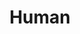 ---
title: Human 
image: /assets/images/humans.png
desc: |
    In the reckonings of most worlds, humans are the youngest of the common races, late to arrive on the world scene and short-lived in comparison to dwarves, elves, and dragons. Perhaps it is because of their shorter lives that they strive to achieve as much as they can in the years they are given. Or maybe they feel they have something to prove to the elder races, and that’s why they build their mighty empires on the foundation of conquest and trade. Whatever drives them, humans are the innovators, the achievers, and the pioneers of the worlds.

    ### A Broad Spectrum
    With their penchant for migration and conquest, humans are more physically diverse than other common races. There is no typical human. An individual stands from 5 feet to a little over 6 feet tall and weighs from 125 to 250 pounds. Human skin shades range from nearly black to very pale, and hair colors from black to white (curly, kinky, or straight); males might sport facial hair that is sparse or thick. Humans reach adulthood in their late teens and rarely live even a single century.

    ### Variety in All Things
    Humans are the most adaptable and ambitious people among the common races. They have widely varying tastes, morals, and customs in the many different lands where they have settled. When they settle, though, they stay: they build cities to last for the ages, and great kingdoms that can persist for long centuries. An individual human might have a relatively short life span, but a human nation or culture preserves traditions with origins far beyond the reach of any single human’s memory. They live fully in the present—making them well suited to the adventuring life—but also plan for the future, striving to leave a lasting legacy. Individually and as a group, humans are adaptable opportunists, and they stay alert to changing political and social dynamics.

    ### Exemplars of Ambition
    Humans who seek adventure are the most daring and ambitious members of a daring and ambitious race. They seek to earn glory in the eyes of their fellows by amassing power, wealth and fame. More than other people, humans champion causes rather than territories or groups.

    ### Human Names
    Having so much more variety than other cultures, humans as a whole have no typical names. Most parents give names that are linked to their region’s culture or to the naming traditions of their ancestors.

traitDesc: It’s hard to make generalizations about humans, but your human character has the following traits.

traits:
  - name: Age
    desc: Humans reach adulthood in their late teens and live less than a century.
  - name: Alignment
    desc: Humans tend toward no particular alignment. The best and the worst are found among them.
  - name: Size
    desc: Humans vary widely in height and build, from barely 5 feet to well over 6 feet tall. Regardless of your position in that range, your size is Medium.
  - name: Speed
    desc: Your base walking speed is 30 feet.
  - name: Languages
    desc: |
        You can speak, read, and write Common and one extra language of your choice. Humans typically learn the languages of other peoples they deal with, including obscure dialects. They are fond of sprinkling their speech with words borrowed from other tongues: Orc curses, Elvish musical expressions, Dwarvish military phrases, and so on.
  - name: Determination
    desc: Humans are filled with determination. If you fail an attack roll, ability check, or saving throw, you can reroll one d20. You must keep the new result. After you use Human Determination, you can't use it again until you complete a short or long rest.
  - name: Versatile
    desc: You gain proficiency in one skill or tool proficiency of your choice.
  - name: Talent
    desc: Human have distinct talents that sets them apart from other races. Select a talent listed on the Human Talents. Once this choice is made, it cannot be changed.

options:
  - name: Talents
    list: talent
    desc: Humans are adaptive, versatile and ambitious, and most humans are good at making the most of their strengths. Select one of the following talents when you create your character.

talent:
  - name: Clever
    desc: |
        You are full of surprises, sometimes gaining sparks of inspiration when they’re least expected.

        Once per game session, you can ask the DM for a hint and he must either answer truthfully, in much the same way as he would the spell augury, or grant you inspiration.
  - name: Encouraging
    desc: |
        Humans do not give up easily, nor do they let their companions behind.

        During a short rest, you may speak for 1 minute to encourage your allies. The allies gain advantage on one die roll made during the rest, for instance a saving throw, a craft check or even when rolling the hp they regain when spending a hit die.
  - name: Hardy
    desc: |
        You’ve always been healthy, and you can take a punch better than anyone you know.

        * Your maximum hit points increase by 3.
        * When you recover hit points using Hit Dice during a short rest, you can reroll a die once and you must take the new roll. You can do this during every short rest, but can only reroll one die per short rest.

classOptionDesc: |
    Humans approach some classes a bit different compared to other races. When you select a class, it is modified as follows:

classOptions:
    - class: Alchemist
      desc: |
        Humans alchemists are generally much more prone to experimenting and even trying things that they are certain will fail.

        Whenever the Alchemist class description mentions your Intelligence modifier, you may instead use this modifier +3 or your proficiency bonus, whichever is lower.
    - class: Barbarian
      desc: |
        A human might not be as resilient and sturdy as a dwarf, orc or giant, but a human barbarian would never admit to that. Their stubborness and determination lets them keep on where others would have falled a long time ago.

        You may ignore exhaustion while raging.
    - class: Bard
      desc: |
        Even though the humans are a comparatively young race, many musical and artistic masterpieces were made by them, as humans have a spark of creativity stronger than other races.

        Whenever the Bard class description mentions your Charisma modifier, you may instead use this modifier +3 or your proficiency bonus, whichever is lower.
    - class: Cavalier
      desc: |
        The epitome of civilized humanity's obsession with heroic nobility. Any human cavalier would tell you that your skill and training matter more than the strength of your sword arm.

        Whenever the Cavalier class description mentions your Strength or Charisma modifier, you may instead use that modifier +3 or your proficiency bonus, whichever is lower. This also applies to attack and damage rolls.
    - class: Cleric
      desc: |

    - class: Cursed
      desc: |

    - class: Druid
      desc: |

    - class: Feyblood
      desc: |

    - class: Fighter
      desc: |

    - class: Inquisitor
      desc: |

    - class: Monk
      desc: |

    - class: Monster Hunter
      desc: |

    - class: Paladin
      desc: |

    - class: Professional
      desc: |

    - class: Ranger
      desc: |

    - class: Rogue
      desc: |
      
    - class: Sorcerer
      desc: |

    - class: Swashbuckler
      desc: |
      
    - class: Warlock
      desc: |

    - class: Warmage
      desc: |

    - class: Wizard
      desc: |


---
